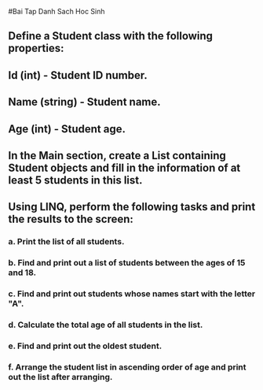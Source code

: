 #Bai Tap Danh Sach Hoc Sinh 
## Define a Student class with the following properties:
## Id (int) - Student ID number.
## Name (string) - Student name.
## Age (int) - Student age.
## In the Main section, create a List containing Student objects and fill in the information of at least 5 students in this list.
## Using LINQ, perform the following tasks and print the results to the screen:
### a. Print the list of all students.
### b. Find and print out a list of students between the ages of 15 and 18.
### c. Find and print out students whose names start with the letter "A".
### d. Calculate the total age of all students in the list.
### e. Find and print out the oldest student.
### f. Arrange the student list in ascending order of age and print out the list after arranging.


